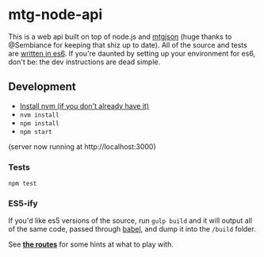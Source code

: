 # mtg-node-api

This is a web api built on top of node.js and [mtgjson](https://github.com/Sembiance/mtgjson) (huge thanks to @Sembiance for keeping that shiz up to date). All of the source and tests are [written in es6](https://github.com/lukehoban/es6features). If you're daunted by setting up your environment for es6, don't be: the dev instructions are dead simple.

## Development
- [Install nvm (if you don't already have it)](https://github.com/creationix/nvm#install-script)
- `nvm install`
- `npm install`
- `npm start`

(server now running at http://localhost:3000)

### Tests
`npm test`

### ES5-ify
If you'd like es5 versions of the source, run `gulp build` and it will output all of the same code, passed through [babel](https://babeljs.io/), and dump it into the `/build` folder.

See **[the routes](https://github.com/brandonaaskov/mtg-node-api/blob/master/src/index.js)** for some hints at what to play with.
